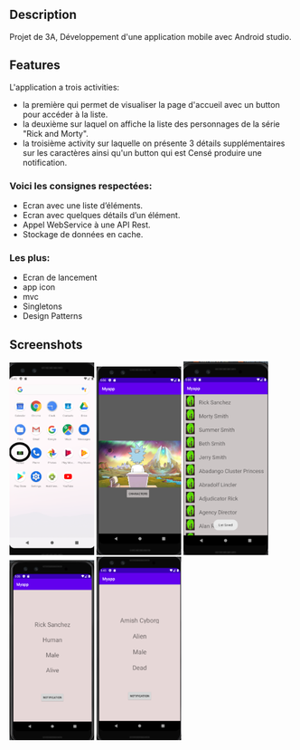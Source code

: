 ## Description
Projet de 3A, Développement d'une application mobile avec Android studio.

## Features

L'application a trois activities:
- la première qui permet de visualiser la page d'accueil avec un button pour accéder à la liste.
- la deuxième sur laquel on affiche la liste des personnages de la série "Rick and Morty".
- la troisième activity sur laquelle on présente 3 détails supplémentaires sur les caractères ainsi qu'un button qui est Censé produire une notification.

### Voici les consignes respectées:

- Ecran avec une liste d’éléments.
- Ecran avec quelques détails d’un élément.
- Appel WebService à une API Rest.
- Stockage de données en cache.

### Les plus:

- Ecran de lancement
- app icon 
- mvc
- Singletons
- Design Patterns

## Screenshots


<p >
  <img src="https://github.com/reuben-alt/prog-mobile/blob/master/Screenshot%20(454).png" width="150" >
  <img src="https://github.com/reuben-alt/prog-mobile/blob/master/Screenshot%20(448).png" width="150" >
  <img src="https://github.com/reuben-alt/prog-mobile/blob/master/Screenshot%20(449).png" width="150" >
  <img src="https://github.com/reuben-alt/prog-mobile/blob/master/Screenshot%20(450).png" width="150" >
  <img src="https://github.com/reuben-alt/prog-mobile/blob/master/Screenshot%20(453).png" width="150" >
</p>

